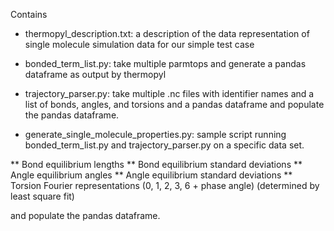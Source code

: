 Contains

* thermopyl_description.txt: a description of the data representation of single molecule simulation data for our simple test case

* bonded_term_list.py: take multiple parmtops and generate a pandas dataframe as output by thermopyl

* trajectory_parser.py: take multiple .nc files with identifier names and a list of bonds, angles, and torsions and a pandas dataframe and populate the pandas dataframe.

* generate_single_molecule_properties.py: sample script running bonded_term_list.py and trajectory_parser.py on a specific data set.

** Bond equilibrium lengths
** Bond equilibrium standard deviations
** Angle equilibrium angles
** Angle equilibrium standard deviations
** Torsion Fourier representations (0, 1, 2, 3, 6 + phase angle) (determined by least square fit)

and populate the pandas dataframe.
